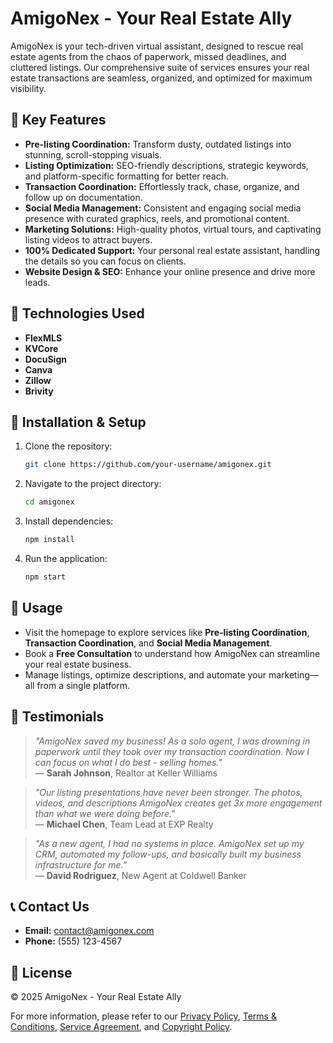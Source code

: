 # AmigoNex - Your Real Estate Ally

AmigoNex is your tech-driven virtual assistant, designed to rescue real estate agents from the chaos of paperwork, missed deadlines, and cluttered listings. Our comprehensive suite of services ensures your real estate transactions are seamless, organized, and optimized for maximum visibility.

## 🌟 Key Features

- **Pre-listing Coordination:** Transform dusty, outdated listings into stunning, scroll-stopping visuals.
- **Listing Optimization:** SEO-friendly descriptions, strategic keywords, and platform-specific formatting for better reach.
- **Transaction Coordination:** Effortlessly track, chase, organize, and follow up on documentation.
- **Social Media Management:** Consistent and engaging social media presence with curated graphics, reels, and promotional content.
- **Marketing Solutions:** High-quality photos, virtual tours, and captivating listing videos to attract buyers.
- **100% Dedicated Support:** Your personal real estate assistant, handling the details so you can focus on clients.
- **Website Design & SEO:** Enhance your online presence and drive more leads.

## 🚀 Technologies Used

- **FlexMLS**
- **KVCore**
- **DocuSign**
- **Canva**
- **Zillow**
- **Brivity**

## 📝 Installation & Setup

1. Clone the repository:
    ```bash
    git clone https://github.com/your-username/amigonex.git
    ```
2. Navigate to the project directory:
    ```bash
    cd amigonex
    ```
3. Install dependencies:
    ```bash
    npm install
    ```
4. Run the application:
    ```bash
    npm start
    ```

## 📌 Usage

- Visit the homepage to explore services like **Pre-listing Coordination**, **Transaction Coordination**, and **Social Media Management**.
- Book a **Free Consultation** to understand how AmigoNex can streamline your real estate business.
- Manage listings, optimize descriptions, and automate your marketing—all from a single platform.

## 💬 Testimonials

> *"AmigoNex saved my business! As a solo agent, I was drowning in paperwork until they took over my transaction coordination. Now I can focus on what I do best - selling homes."*  
> — **Sarah Johnson**, Realtor at Keller Williams

> *"Our listing presentations have never been stronger. The photos, videos, and descriptions AmigoNex creates get 3x more engagement than what we were doing before."*  
> — **Michael Chen**, Team Lead at EXP Realty

> *"As a new agent, I had no systems in place. AmigoNex set up my CRM, automated my follow-ups, and basically built my business infrastructure for me."*  
> — **David Rodriguez**, New Agent at Coldwell Banker

## 📞 Contact Us

- **Email:** [contact@amigonex.com](mailto:contact@amigonex.com)
- **Phone:** (555) 123-4567

## 📜 License

© 2025 AmigoNex - Your Real Estate Ally  

For more information, please refer to our [Privacy Policy](#), [Terms & Conditions](#), [Service Agreement](#), and [Copyright Policy](#).
